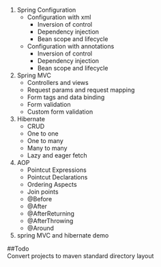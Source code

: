 1. Spring Configuration
    * Configuration with xml  
        * Inversion of control  
        * Dependency injection  
        * Bean scope and lifecycle  
    * Configuration with annotations  
        * Inversion of control  
        * Dependency injection  
        * Bean scope and lifecycle   
2. Spring MVC
    * Controllers and views
    * Request params and request mapping
    * Form tags and data binding
    * Form validation
    * Custom form validation
3. Hibernate
    * CRUD
    * One to one
    * One to many
    * Many to many
    * Lazy and eager fetch   
4. AOP
    * Pointcut Expressions
    * Pointcut Declarations
    * Ordering Aspects
    * Join points
    * @Before  
    * @After
    * @AfterReturning
    * @AfterThrowing
    * @Around  
5. spring MVC and hibernate demo

##Todo  
Convert projects to maven standard directory layout